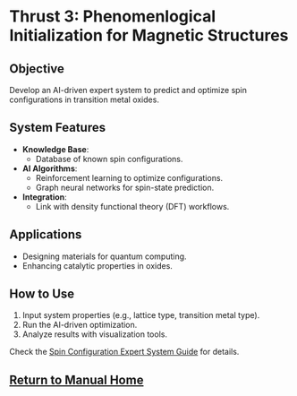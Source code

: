 # Thrust 3: Phenomenlogical Initialization for Magnetic Structures

## **Objective**
Develop an AI-driven expert system to predict and optimize spin configurations in transition metal oxides.

## **System Features**
- **Knowledge Base**:
  - Database of known spin configurations.
- **AI Algorithms**:
  - Reinforcement learning to optimize configurations.
  - Graph neural networks for spin-state prediction.
- **Integration**:
  - Link with density functional theory (DFT) workflows.

## **Applications**
- Designing materials for quantum computing.
- Enhancing catalytic properties in oxides.

## **How to Use**
1. Input system properties (e.g., lattice type, transition metal type).
2. Run the AI-driven optimization.
3. Analyze results with visualization tools.

Check the [Spin Configuration Expert System Guide](https://github.com/ebylaska/HeteroFAM/spin-config) for details.

## [Return to Manual Home](index.md)
